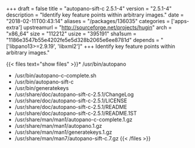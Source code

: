 +++
draft = false
title = "autopano-sift-c 2.5.1-4"
version = "2.5.1-4"
description = "Identify key feature points within arbitrary images."
date = "2018-02-11T00:43:14"
aliases = "/packages/136035"
categories = ['apps-extra']
upstreamurl = "http://sourceforge.net/projects/hugin"
arch = "x86_64"
size = "112212"
usize = "395191"
sha1sum = "1186e3547b55e4202fe5e5d328b2065e6ee8781d"
depends = "['libpano13>=2.9.19', 'libxml2']"
+++
Identify key feature points within arbitrary images."

{{< files text="show files" >}}* /usr/bin/autopano
* /usr/bin/autopano-c-complete.sh
* /usr/bin/autopano-sift-c
* /usr/bin/generatekeys
* /usr/share/doc/autopano-sift-c-2.5.1/ChangeLog
* /usr/share/doc/autopano-sift-c-2.5.1/LICENSE
* /usr/share/doc/autopano-sift-c-2.5.1/README
* /usr/share/doc/autopano-sift-c-2.5.1/README.1ST
* /usr/share/man/man1/autopano-c-complete.1.gz
* /usr/share/man/man1/autopano.1.gz
* /usr/share/man/man1/generatekeys.1.gz
* /usr/share/man/man7/autopano-sift-c.7.gz
{{< /files >}}